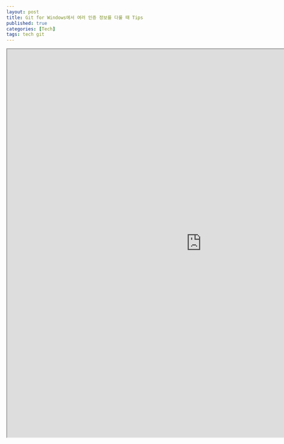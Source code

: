 ```yaml
---
layout: post
title: Git for Windows에서 여러 인증 정보를 다룰 때 Tips
published: true
categories: [Tech]
tags: tech git
---
```

<iframe width="1024" height="1024" src="https://docs.google.com/document/d/1EcQy6hg1JQBjfOJPWbF5JU5CkEq4-X3mzRJqdMXn-Qw/pub?embedded=true"></iframe>  
    
